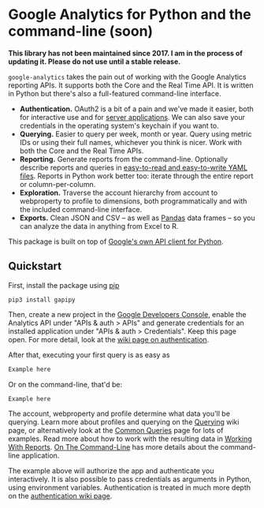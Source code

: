 # Google Analytics for Python and the command-line (soon)

**This library has not been maintained since 2017. I am in the process of updating it. Please do not use until a stable release.**

`google-analytics` takes the pain out of working with the Google Analytics reporting APIs. It supports both the Core and the Real Time API. It is written in Python but there's also a full-featured command-line interface.

* **Authentication.** OAuth2 is a bit of a pain and we've made it easier, both for interactive use and for [server applications][rauth]. We can also save your credentials in the operating system's keychain if you want to.
* **Querying.** Easier to query per week, month or year. Query using metric IDs or using their full names, whichever you think is nicer. Work with both the Core and the Real Time APIs.
* **Reporting.** Generate reports from the command-line. Optionally describe reports and queries in [easy-to-read and easy-to-write YAML files][yaml]. Reports in Python work better too: iterate through the entire report or column-per-column.
* **Exploration.** Traverse the account hierarchy from account to webproperty to profile to dimensions, both programmatically and with the included command-line interface.
* **Exports.** Clean JSON and CSV – as well as [Pandas](http://pandas.pydata.org/) data frames – so you can analyze the data in anything from Excel to R.

This package is built on top of [Google's own API client for Python][apiclient].

[rauth]: https://github.com/debrouwere/google-analytics/blob/master/examples/server.py
[yaml]: https://github.com/debrouwere/google-analytics/blob/master/examples/query.yml
[apiclient]: https://developers.google.com/api-client-library/python/start/installation

## Quickstart

First, install the package using [pip](https://pip.pypa.io/en/latest/)

`pip3 install gapipy`

Then, create a new project in the [Google Developers Console](https://console.developers.google.com), enable the  Analytics API under "APIs & auth > APIs" and generate credentials for an installed application under "APIs & auth > Credentials". Keep this page open. For more detail, look at the [wiki page on authentication](https://github.com/debrouwere/google-analytics/wiki/Authentication).

After that, executing your first query is as easy as

```python
Example here
```

Or on the command-line, that'd be:

```shell
Example here
```

The account, webproperty and profile determine what data you'll be querying. Learn more about profiles and querying on the [Querying](https://github.com/debrouwere/google-analytics/wiki/Querying) wiki page, or alternatively look at the [Common Queries](https://github.com/debrouwere/google-analytics/wiki/Common-Queries) page for lots of examples. Read more about how to work with the resulting data in [Working With Reports](https://github.com/debrouwere/google-analytics/wiki/Working-With-Reports). [On The Command-Line](https://github.com/debrouwere/google-analytics/wiki/On-The-Command-Line) has more details about the command-line application.

The example above will authorize the app and authenticate you interactively. It is also possible to pass credentials
as arguments in Python, using environment variables. Authentication is treated in much more depth on the [authentication wiki page](https://github.com/debrouwere/google-analytics/wiki/Authentication).